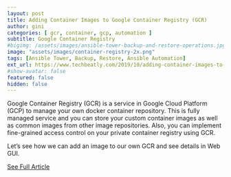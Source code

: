 ```yaml
---
layout: post
title: Adding Container Images to Google Container Registry (GCR)
author: gini
categories: [ gcr, container, gcp, automation ]
subtitle: Google Container Registry
#bigimg: /assets/images/ansible-tower-backup-and-restore-operations.jpg
image: "assets/images/container-registry-2x.png"
tags: [Ansible Tower, Backup, Restore, Ansible Automation]
ext_url: https://www.techbeatly.com/2019/10/adding-container-images-to-google-container-registry-gcr.html
#show-avatar: false
featured: false
hidden: false
---
```


Google Container Registry (GCR) is a service in Google Cloud Platform (GCP) to manage your own docker container repository. This is fully managed service and you can store your custom container images as well as common images from other image repositories. Also, you can implement fine-grained access control on your private container registry using GCR.

Let’s see how we can add an image to our own GCR and see details in Web GUI.

[See Full Article](https://www.techbeatly.com/2019/10/adding-container-images-to-google-container-registry-gcr.html)

